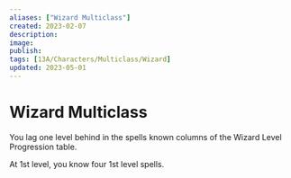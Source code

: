 ```yaml
---
aliases: ["Wizard Multiclass"]
created: 2023-02-07
description: 
image: 
publish: 
tags: [13A/Characters/Multiclass/Wizard]
updated: 2023-05-01
---
```

# Wizard Multiclass

You lag one level behind in the spells known columns of the Wizard Level Progression table.

At 1st level, you know four 1st level spells.
